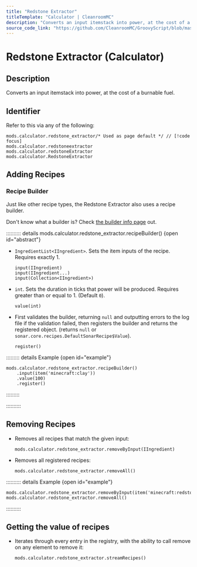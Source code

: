 ```yaml
---
title: "Redstone Extractor"
titleTemplate: "Calculator | CleanroomMC"
description: "Converts an input itemstack into power, at the cost of a burnable fuel."
source_code_link: "https://github.com/CleanroomMC/GroovyScript/blob/master/src/main/java/com/cleanroommc/groovyscript/compat/mods/calculator/RedstoneExtractor.java"
---
```


# Redstone Extractor (Calculator)

## Description

Converts an input itemstack into power, at the cost of a burnable fuel.

## Identifier

Refer to this via any of the following:

```groovy:no-line-numbers {1}
mods.calculator.redstone_extractor/* Used as page default */ // [!code focus]
mods.calculator.redstoneextractor
mods.calculator.redstoneExtractor
mods.calculator.RedstoneExtractor
```


## Adding Recipes

### Recipe Builder

Just like other recipe types, the Redstone Extractor also uses a recipe builder.

Don't know what a builder is? Check [the builder info page](../../introduction/builder.md) out.

:::::::::: details mods.calculator.redstone_extractor.recipeBuilder() {open id="abstract"}
- `IngredientList<IIngredient>`. Sets the item inputs of the recipe. Requires exactly 1.

    ```groovy:no-line-numbers
    input(IIngredient)
    input(IIngredient...)
    input(Collection<IIngredient>)
    ```

- `int`. Sets the duration in ticks that power will be produced. Requires greater than or equal to 1. (Default `0`).

    ```groovy:no-line-numbers
    value(int)
    ```

- First validates the builder, returning `null` and outputting errors to the log file if the validation failed, then registers the builder and returns the registered object. (returns `null` or `sonar.core.recipes.DefaultSonarRecipe$Value`).

    ```groovy:no-line-numbers
    register()
    ```

::::::::: details Example {open id="example"}
```groovy:no-line-numbers
mods.calculator.redstone_extractor.recipeBuilder()
    .input(item('minecraft:clay'))
    .value(100)
    .register()
```

:::::::::

::::::::::

## Removing Recipes

- Removes all recipes that match the given input:

    ```groovy:no-line-numbers
    mods.calculator.redstone_extractor.removeByInput(IIngredient)
    ```

- Removes all registered recipes:

    ```groovy:no-line-numbers
    mods.calculator.redstone_extractor.removeAll()
    ```

:::::::::: details Example {open id="example"}
```groovy:no-line-numbers
mods.calculator.redstone_extractor.removeByInput(item('minecraft:redstone_block'))
mods.calculator.redstone_extractor.removeAll()
```

::::::::::

## Getting the value of recipes

- Iterates through every entry in the registry, with the ability to call remove on any element to remove it:

    ```groovy:no-line-numbers
    mods.calculator.redstone_extractor.streamRecipes()
    ```
